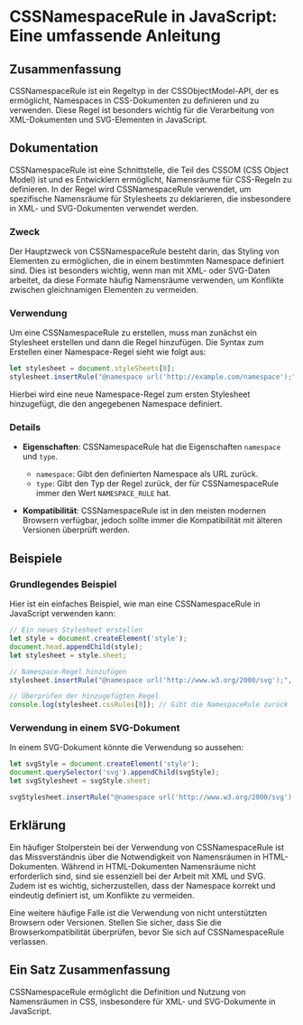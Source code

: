 <!--
Meta Description: # CSSNamespaceRule in JavaScript: Eine umfassende Anleitung ## Zusammenfassung CSSNamespaceRule ist ein Regeltyp in der CSSObjectModel-API, der es erm...
Meta Keywords: die, cssnamespacerule, namespace, ist, der
-->

# CSSNamespaceRule in JavaScript: Eine umfassende Anleitung

## Zusammenfassung
CSSNamespaceRule ist ein Regeltyp in der CSSObjectModel-API, der es ermöglicht, Namespaces in CSS-Dokumenten zu definieren und zu verwenden. Diese Regel ist besonders wichtig für die Verarbeitung von XML-Dokumenten und SVG-Elementen in JavaScript.

## Dokumentation
CSSNamespaceRule ist eine Schnittstelle, die Teil des CSSOM (CSS Object Model) ist und es Entwicklern ermöglicht, Namensräume für CSS-Regeln zu definieren. In der Regel wird CSSNamespaceRule verwendet, um spezifische Namensräume für Stylesheets zu deklarieren, die insbesondere in XML- und SVG-Dokumenten verwendet werden. 

### Zweck
Der Hauptzweck von CSSNamespaceRule besteht darin, das Styling von Elementen zu ermöglichen, die in einem bestimmten Namespace definiert sind. Dies ist besonders wichtig, wenn man mit XML- oder SVG-Daten arbeitet, da diese Formate häufig Namensräume verwenden, um Konflikte zwischen gleichnamigen Elementen zu vermeiden.

### Verwendung
Um eine CSSNamespaceRule zu erstellen, muss man zunächst ein Stylesheet erstellen und dann die Regel hinzufügen. Die Syntax zum Erstellen einer Namespace-Regel sieht wie folgt aus:

```javascript
let stylesheet = document.styleSheets[0];
stylesheet.insertRule("@namespace url('http://example.com/namespace');", stylesheet.cssRules.length);
```

Hierbei wird eine neue Namespace-Regel zum ersten Stylesheet hinzugefügt, die den angegebenen Namespace definiert.

### Details
- **Eigenschaften**: CSSNamespaceRule hat die Eigenschaften `namespace` und `type`. 
  - `namespace`: Gibt den definierten Namespace als URL zurück.
  - `type`: Gibt den Typ der Regel zurück, der für CSSNamespaceRule immer den Wert `NAMESPACE_RULE` hat.
  
- **Kompatibilität**: CSSNamespaceRule ist in den meisten modernen Browsern verfügbar, jedoch sollte immer die Kompatibilität mit älteren Versionen überprüft werden.

## Beispiele
### Grundlegendes Beispiel
Hier ist ein einfaches Beispiel, wie man eine CSSNamespaceRule in JavaScript verwenden kann:

```javascript
// Ein neues Stylesheet erstellen
let style = document.createElement('style');
document.head.appendChild(style);
let stylesheet = style.sheet;

// Namespace-Regel hinzufügen
stylesheet.insertRule("@namespace url('http://www.w3.org/2000/svg');", stylesheet.cssRules.length);

// Überprüfen der hinzugefügten Regel
console.log(stylesheet.cssRules[0]); // Gibt die NamespaceRule zurück
```

### Verwendung in einem SVG-Dokument
In einem SVG-Dokument könnte die Verwendung so aussehen:

```javascript
let svgStyle = document.createElement('style');
document.querySelector('svg').appendChild(svgStyle);
let svgStylesheet = svgStyle.sheet;

svgStylesheet.insertRule("@namespace url('http://www.w3.org/2000/svg');", svgStylesheet.cssRules.length);
```

## Erklärung
Ein häufiger Stolperstein bei der Verwendung von CSSNamespaceRule ist das Missverständnis über die Notwendigkeit von Namensräumen in HTML-Dokumenten. Während in HTML-Dokumenten Namensräume nicht erforderlich sind, sind sie essenziell bei der Arbeit mit XML und SVG. Zudem ist es wichtig, sicherzustellen, dass der Namespace korrekt und eindeutig definiert ist, um Konflikte zu vermeiden.

Eine weitere häufige Falle ist die Verwendung von nicht unterstützten Browsern oder Versionen. Stellen Sie sicher, dass Sie die Browserkompatibilität überprüfen, bevor Sie sich auf CSSNamespaceRule verlassen.

## Ein Satz Zusammenfassung
CSSNamespaceRule ermöglicht die Definition und Nutzung von Namensräumen in CSS, insbesondere für XML- und SVG-Dokumente in JavaScript.